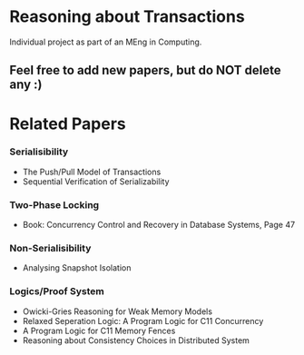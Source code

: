 # Reasoning about Transactions

Individual project as part of an MEng in Computing.

## Feel free to add new papers, but do NOT delete any :)

# Related Papers

### Serialisibility
* The Push/Pull Model of Transactions
* Sequential Verification of Serializability

### Two-Phase Locking
* Book: Concurrency Control and Recovery in Database Systems, Page 47

### Non-Serialisibility
* Analysing Snapshot Isolation

### Logics/Proof System
* Owicki-Gries Reasoning for Weak Memory Models
* Relaxed Seperation Logic: A Program Logic for C11 Concurrency
* A Program Logic for C11 Memory Fences
* Reasoning about Consistency Choices in Distributed System 
